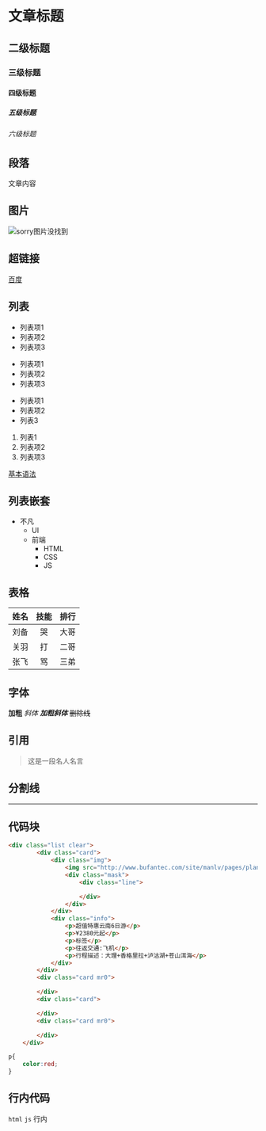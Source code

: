 # 文章标题
## 二级标题
### 三级标题
#### 四级标题
##### 五级标题
###### 六级标题


## 段落

文章内容

## 图片
![sorry图片没找到](http://www.bufantec.com/pages/tec/static/img/bd_logo.png)

## 超链接
[百度](https://www.baidu.com/)

## 列表
+ 列表项1
+ 列表项2
+ 列表项3

- 列表项1
- 列表项2
- 列表项3

* 列表项1
* 列表项2
* 列表3 

1. 列表1
2. 列表项2
3. 列表项3

[基本语法](https://www.jianshu.com/p/191d1e21f7ed)
## 列表嵌套

+ 不凡
    - UI
    - 前端
        * HTML
        * CSS
        * JS

## 表格
姓名|技能|排行
:--|:--:|--:
刘备|哭|大哥
关羽|打|二哥
张飞|骂|三弟


## 字体
**加粗**
*斜体*
***加粗斜体***
~~删除线~~

## 引用
> 这是一段名人名言

## 分割线 
***

## 代码块

```html
<div class="list clear">
        <div class="card">
            <div class="img">
                <img src="http://www.bufantec.com/site/manlv/pages/plan/img/云南.jpg" alt="">
                <div class="mask">
                    <div class="line">

                    </div>
                </div>
            </div>
            <div class="info">
                <p>超值特惠云南6日游</p>
                <p>¥2380元起</p>
                <p>标签</p>
                <p>往返交通:飞机</p>
                <p>行程描述：大理+香格里拉+泸沽湖+苍山洱海</p>
            </div>
        </div>
        <div class="card mr0">

        </div>
        <div class="card">

        </div>
        <div class="card mr0">

        </div>
    </div>

```


```css
p{
    color:red;
}
```

## 行内代码
`html` `js`  行内